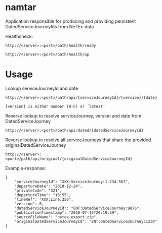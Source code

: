 # namtar

Application responsible for producing and providing persistent DatedServiceJourneyIds from NeTEx-data

Healthcheck:
```
http://<server>:<port>/path/health/ready

http://<server>:<port>/path/health/up
```

# Usage
Lookup serviceJourneyId and date
``` 
http://<server>:<port>/path/api/{serviceJourneyId}/{version}/{date}

{version} is either number (0-n) or ´latest´

``` 

Reverse lookup to resolve serviceJourney, version and date from DatedServiceJourney
``` 
http://<server>:<port>/path/api/dated/{datedServiceJourneyId}
``` 


Reverse lookup to resolve all serviceJourneys that share the provided originalDatedServiceJourney
``` 
http://<server>:<port>/path/api/original/{originalDatedServiceJourneyId}
``` 


Example-response:
``` 
{
    "serviceJourneyId": "XXX:ServiceJourney:1-234-567",
    "departureDate": "2018-12-24",
    "privateCode": "321",
    "departureTime": "16:55",
    "lineRef": "XXX:Line:256",
    "version": 0,
    "datedServiceJourneyId": "ENT:DatedServiceJourney:9876",
    "publicationTimestamp": "2018-07-15T20:19:39",
    "sourceFileName": "netex_export.zip",
    "originalDatedServiceJourneyId": "ENT:DatedServiceJourney:1234"
}
```
